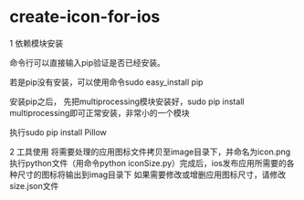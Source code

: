# create-icon-for-ios
1 依赖模块安装

命令行可以直接输入pip验证是否已经安装。
 
若是pip没有安装，可以使用命令sudo easy_install pip

安装pip之后， 先把multiprocessing模块安装好，sudo pip install multiprocessing即可正常安装，非常小的一个模块

执行sudo pip install Pillow

2 工具使用
将需要处理的应用图标文件拷贝至image目录下，并命名为icon.png
执行python文件（用命令python iconSize.py）完成后，ios发布应用所需要的各种尺寸的图标将输出到imag目录下
如果需要修改或增删应用图标尺寸，请修改size.json文件
